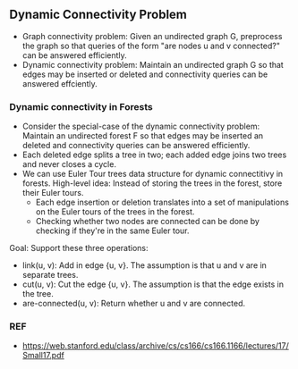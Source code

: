 ## Dynamic Connectivity Problem

* Graph connectivity problem: Given an undirected graph G, preprocess the graph so that queries of the form "are nodes u and v connected?" can be answered efficiently.
* Dynamic connectivity problem: Maintain an undirected graph G so that edges may be inserted or deleted and connectivity queries can be answered effciently.

### Dynamic connectivity in Forests

* Consider the special-case of the dynamic connectivity problem: Maintain an undirected forest F so that edges may be inserted an deleted and connectivity queries can be answered efficiently.
* Each deleted edge splits a tree in two; each added edge joins two trees and never closes a cycle.
* We can use Euler Tour trees data structure for dynamic connectitivy in forests. High-level idea: Instead of storing the trees in the forest, store their Euler tours.
  * Each edge insertion or deletion translates into a set of manipulations on the Euler tours of the trees in the forest.
  * Checking whether two nodes are connected can be done by checking if they're in the same Euler tour.

Goal: Support these three operations:
* link(u, v): Add in edge {u, v}. The assumption is that u and v are in separate trees.
* cut(u, v): Cut the edge {u, v}. The assumption is that the edge exists in the tree.
* are-connected(u, v): Return whether u and v are connected.

### REF
* https://web.stanford.edu/class/archive/cs/cs166/cs166.1166/lectures/17/Small17.pdf
